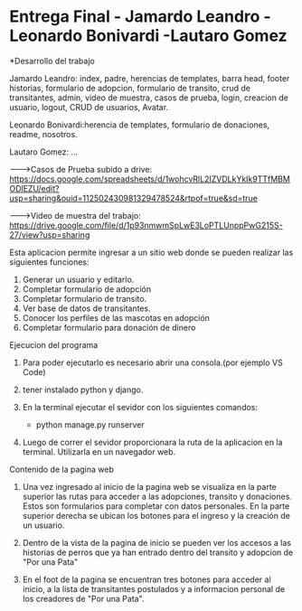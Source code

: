 # Entrega Final - Jamardo Leandro - Leonardo Bonivardi -Lautaro Gomez

*Desarrollo del trabajo

Jamardo Leandro: index, padre, herencias de templates, barra head, footer historias, formulario de adopcion, formulario de transito, crud de transitantes, admin,
                video de muestra, casos de prueba, login, creacion de usuario, logout, CRUD de usuarios, Avatar.

Leonardo Bonivardi:herencia de templates, formulario de donaciones, readme, nosotros.

Lautaro Gomez: ...

--->Casos de Prueba subido a drive: https://docs.google.com/spreadsheets/d/1wohcvRlL2IZVDLkYkIk9TTfMBMODlEZU/edit?usp=sharing&ouid=112502430981329478524&rtpof=true&sd=true

--->Video de muestra del trabajo: https://drive.google.com/file/d/1p93nmwmSpLwE3LoPTLUnppPwG215S-27/view?usp=sharing

Esta aplicacion permite ingresar a un sitio web donde se pueden realizar las siguientes funciones:

1. Generar un usuario y editarlo. 
2. Completar formulario de adopción
3. Completar formulario de transito. 
4. Ver base de datos de transitantes.
5. Conocer los perfiles de las mascotas en adopción
6. Completar formulario para donación de dinero



Ejecucion del programa

1. Para poder ejecutarlo es necesario abrir una consola.(por ejemplo VS Code)

2. tener instalado python y django.

3. En la terminal ejecutar el sevidor con los siguientes comandos:
    * python manage.py runserver

4. Luego de correr el sevidor proporcionara la ruta de la aplicacion en la terminal. Utilizarla en un navegador web.



Contenido de la pagina web

1. Una vez ingresado al inicio de la pagina web se visualiza en la parte superior las rutas para acceder a las adopciones, transito y donaciones. Estos son formularios para completar con datos personales.
    En la parte superior derecha se ubican los botones para el ingreso y la creación de un usuario.

2. Dentro de la vista de la pagina de inicio se pueden ver los accesos a las historias de perros que ya han entrado dentro del transito y adopcion de "Por una Pata"

3. En el foot de la pagina se encuentran tres botones para acceder al inicio, a la lista de transitantes postulados y a informacion personal de los creadores de "Por una Pata".



